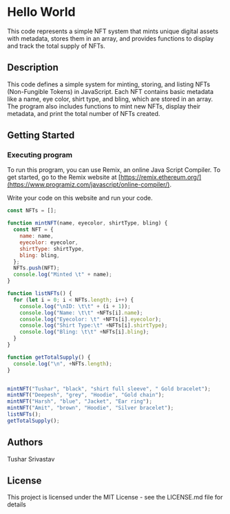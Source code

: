 # Hello World

This code represents a simple NFT system that mints unique digital assets with metadata, stores them in an array, and provides functions to display and track the total supply of NFTs.

## Description

This code defines a simple system for minting, storing, and listing NFTs (Non-Fungible Tokens) in JavaScript. Each NFT contains basic metadata like a name, eye color, shirt type, and bling, which are stored in an array. The program also includes functions to mint new NFTs, display their metadata, and print the total number of NFTs created.

## Getting Started

### Executing program

To run this program, you can use Remix, an online Java Script Compiler. To get started, go to the Remix website at [https://remix.ethereum.org/](https://www.programiz.com/javascript/online-compiler/).

Write your code on this website and run your code.

```javascript
const NFTs = [];

function mintNFT(name, eyecolor, shirtType, bling) {
  const NFT = {
    name: name,
    eyecolor: eyecolor,
    shirtType: shirtType,
    bling: bling,
  };
  NFTs.push(NFT);
  console.log("Minted \t" + name);
}

function listNFTs() {
  for (let i = 0; i < NFTs.length; i++) {
    console.log("\nID: \t\t" + (i + 1));
    console.log("Name: \t\t" +NFTs[i].name);
    console.log("Eyecolor: \t" +NFTs[i].eyecolor);
    console.log("Shirt Type:\t" +NFTs[i].shirtType);
    console.log("Bling: \t\t" +NFTs[i].bling);
  }
}

function getTotalSupply() {
  console.log("\n", +NFTs.length);
}


mintNFT("Tushar", "black", "shirt full sleeve", " Gold bracelet");
mintNFT("Deepesh", "grey", "Hoodie", "Gold chain");
mintNFT("Harsh", "blue", "Jacket", "Ear ring");
mintNFT("Amit", "brown", "Hoodie", "Silver bracelet");
listNFTs();
getTotalSupply();

```



## Authors

Tushar Srivastav 



## License

This project is licensed under the MIT License - see the LICENSE.md file for details
